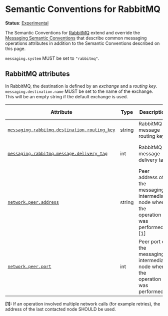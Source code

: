 <!--- Hugo front matter used to generate the website version of this page:
linkTitle: RabbitMQ
--->

# Semantic Conventions for RabbitMQ

**Status**: [Experimental][DocumentStatus]

The Semantic Conventions for [RabbitMQ](https://www.rabbitmq.com/) extend and override the [Messaging Semantic Conventions](README.md)
that describe common messaging operations attributes in addition to the Semantic Conventions
described on this page.

`messaging.system` MUST be set to `"rabbitmq"`.

## RabbitMQ attributes

In RabbitMQ, the destination is defined by an *exchange* and a *routing key*.
`messaging.destination.name` MUST be set to the name of the exchange. This will be an empty string if the default exchange is used.

<!-- semconv messaging.rabbitmq(full,tag=tech-specific) -->
| Attribute  | Type | Description  | Examples  | Requirement Level |
|---|---|---|---|---|
| [`messaging.rabbitmq.destination.routing_key`](../attributes-registry/messaging.md) | string | RabbitMQ message routing key. | `myKey` | Conditionally Required: If not empty. |
| [`messaging.rabbitmq.message.delivery_tag`](../attributes-registry/messaging.md) | int | RabbitMQ message delivery tag | `123` | Conditionally Required: When available. |
| [`network.peer.address`](../attributes-registry/network.md) | string | Peer address of the messaging intermediary node where the operation was performed. [1] | `10.1.2.80`; `/tmp/my.sock` | Recommended |
| [`network.peer.port`](../attributes-registry/network.md) | int | Peer port of the messaging intermediary node where the operation was performed. | `65123` | Recommended |

**[1]:** If an operation involved multiple network calls (for example retries), the address of the last contacted node SHOULD be used.
<!-- endsemconv -->

[DocumentStatus]: https://github.com/open-telemetry/opentelemetry-specification/tree/v1.26.0/specification/document-status.md
